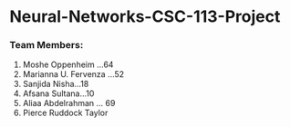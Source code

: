 # Neural-Networks-CSC-113-Project

### Team Members:

1. Moshe Oppenheim ...64
2. Marianna U. Fervenza ...52
3. Sanjida Nisha...18
4. Afsana Sultana...10
5. Aliaa Abdelrahman ... 69
6. Pierce Ruddock Taylor
